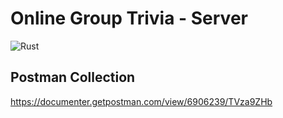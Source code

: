 # Online Group Trivia - Server

![Rust](https://github.com/aedeny/online-group-trivia-server/workflows/Rust/badge.svg)

## Postman Collection
https://documenter.getpostman.com/view/6906239/TVza9ZHb
